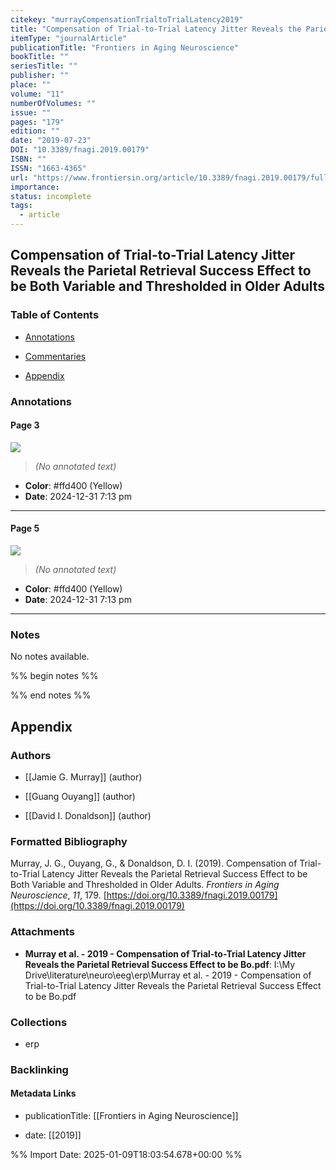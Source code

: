```yaml
---
citekey: "murrayCompensationTrialtoTrialLatency2019"
title: "Compensation of Trial-to-Trial Latency Jitter Reveals the Parietal Retrieval Success Effect to be Both Variable and Thresholded in Older Adults"
itemType: "journalArticle"
publicationTitle: "Frontiers in Aging Neuroscience"
bookTitle: ""
seriesTitle: ""
publisher: ""
place: ""
volume: "11"
numberOfVolumes: ""
issue: ""
pages: "179"
edition: ""
date: "2019-07-23"
DOI: "10.3389/fnagi.2019.00179"
ISBN: ""
ISSN: "1663-4365"
url: "https://www.frontiersin.org/article/10.3389/fnagi.2019.00179/full"
importance: 
status: incomplete
tags:
  - article
---
```


## Compensation of Trial-to-Trial Latency Jitter Reveals the Parietal Retrieval Success Effect to be Both Variable and Thresholded in Older Adults

### Table of Contents

- [Annotations](#annotations)

+ [Commentaries](#commentaries)

- [Appendix](#appendix)

### Annotations




#### Page 3




![](<0 - Supplementary/images/murrayCompensationTrialtoTrialLatency2019.md/image-3-x36-y522.png>)



> *(No annotated text)*




- **Color**: #ffd400 (Yellow)
- **Date**: 2024-12-31 7:13 pm

---



#### Page 5




![](<0 - Supplementary/images/murrayCompensationTrialtoTrialLatency2019.md/image-5-x37-y514.png>)



> *(No annotated text)*




- **Color**: #ffd400 (Yellow)
- **Date**: 2024-12-31 7:13 pm

---





### Notes


No notes available.


%% begin notes %%

<!-- Write your personal notes here -->

%% end notes %%

## Appendix

### Authors


- [[Jamie G. Murray]] (author)

- [[Guang Ouyang]] (author)

- [[David I. Donaldson]] (author)




### Formatted Bibliography

Murray, J. G., Ouyang, G., & Donaldson, D. I. (2019). Compensation of Trial-to-Trial Latency Jitter Reveals the Parietal Retrieval Success Effect to be Both Variable and Thresholded in Older Adults. _Frontiers in Aging Neuroscience_, _11_, 179. [https://doi.org/10.3389/fnagi.2019.00179](https://doi.org/10.3389/fnagi.2019.00179)




### Attachments


- **Murray et al. - 2019 - Compensation of Trial-to-Trial Latency Jitter Reveals the Parietal Retrieval Success Effect to be Bo.pdf**: I:\My Drive\literature\neuro\eeg\erp\Murray et al. - 2019 - Compensation of Trial-to-Trial Latency Jitter Reveals the Parietal Retrieval Success Effect to be Bo.pdf




### Collections


- erp





### Backlinking


#### Metadata Links


- publicationTitle: [[Frontiers in Aging Neuroscience]]




- date: [[2019]]





<!-- Any additional notes or comments -->


%% Import Date: 2025-01-09T18:03:54.678+00:00 %%
